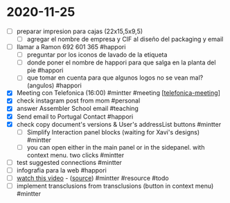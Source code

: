 # 2020-11-25

- [ ] preparar impresion para cajas (22x15,5x9,5)
  - [ ] agregar el nombre de empresa y CIF al diseño del packaging y email
- [ ] llamar a Ramon 692 601 365 #happori
  - [ ] preguntar por los iconos de lavado de la etiqueta
  - [ ] donde poner el nombre de happori para que salga en la planta del pie #happori
  - [ ] que tomar en cuenta para que algunos logos no se vean mal? (angulos) #happori
- [x] Meeting con Telefonica (16:00) #mintter #meeting [[telefonica-meeting]]
- [x] check instagram post from mom #personal
- [x] answer Assembler School email #teaching
- [x] Send email to Portugal Contact #happori
- [x] check copy document's versions & User's addressList buttons #mintter
  - [ ] Simplify Interaction panel blocks (waiting for Xavi's designs) #mintter
  - [ ] you can open either in the main panel or in the sidepanel. with context menu. two clicks #mintter
- [ ] test suggested connections #mintter
- [ ] infografia para la web #happori
- [ ] [watch this video](https://www.youtube.com/watch?v=qX5i08ngM7M&feature=youtu.be&t=1835) - ([source](https://www.notion.so/mintter/Dialogue-Support-System-64ab0067380b46d09f9e75f3f285d492)) #mintter #resource #todo
- [ ] implement transclusions from transclusions (button in context menu) #mintter

[//begin]: # "Autogenerated link references for markdown compatibility"
[telefonica-meeting]: telefonica-meeting "Telefonica Meeting"
[//end]: # "Autogenerated link references"
